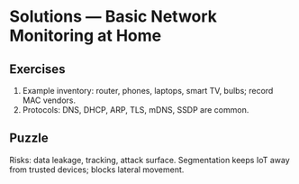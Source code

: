# Solutions — Basic Network Monitoring at Home

## Exercises

1. Example inventory: router, phones, laptops, smart TV, bulbs; record MAC vendors.
2. Protocols: DNS, DHCP, ARP, TLS, mDNS, SSDP are common.

## Puzzle

Risks: data leakage, tracking, attack surface. Segmentation keeps IoT away from trusted devices; blocks lateral movement.
